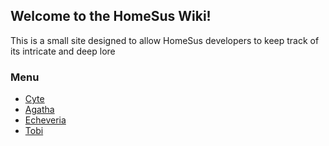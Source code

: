 ## Welcome to the HomeSus Wiki!

This is a small site designed to allow HomeSus developers to keep track of its intricate and deep lore

### Menu

- [Cyte](https://wil-ro.github.io/HomeSus/Cyte) 
- [Agatha](https://wil-ro.github.io/HomeSus/Agatha) 
- [Echeveria](https://wil-ro.github.io/HomeSus/Echeveria) 
- [Tobi](https://wil-ro.github.io/HomeSus/Tobi) 
